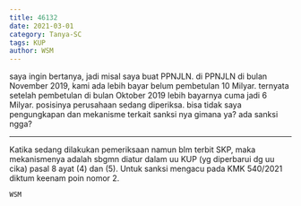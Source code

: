 ```yaml
---
title: 46132
date: 2021-03-01
category: Tanya-SC
tags: KUP
author: WSM
---
```


saya ingin bertanya, jadi misal saya buat PPNJLN. di PPNJLN di bulan November 2019, kami ada lebih bayar belum pembetulan 10 Milyar. ternyata setelah pembetulan di bulan Oktober 2019 lebih bayarnya cuma jadi 6 Milyar. posisinya perusahaan sedang diperiksa. bisa tidak saya pengungkapan dan mekanisme terkait sanksi nya gimana ya? ada sanksi ngga?

---

Katika sedang dilakukan pemeriksaan namun blm terbit SKP, maka mekanismenya adalah sbgmn diatur dalam uu KUP (yg diperbarui dg uu cika) pasal 8 ayat (4) dan (5). Untuk sanksi mengacu pada KMK 540/2021 diktum keenam poin nomor 2.

`WSM`
